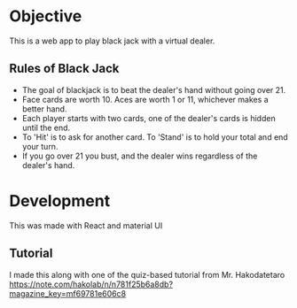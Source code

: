 # Objective

This is a web app to play black jack with a virtual dealer. 

## Rules of Black Jack

- The goal of blackjack is to beat the dealer's hand without going over 21.
- Face cards are worth 10. Aces are worth 1 or 11, whichever makes a better hand. 
- Each player starts with two cards, one of the dealer's cards is hidden until the end. 
- To 'Hit' is to ask for another card. To 'Stand' is to hold your total and end your turn. 
- If you go over 21 you bust, and the dealer wins regardless of the dealer's hand.

# Development 

This was made with React and material UI 

## Tutorial

I made this along with one of the quiz-based tutorial from Mr. Hakodatetaro https://note.com/hakolab/n/n781f25b6a8db?magazine_key=mf69781e606c8
